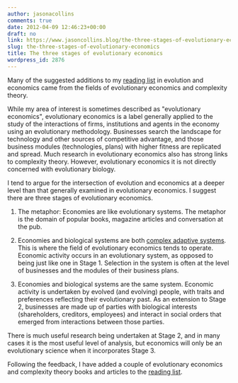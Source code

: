 ```yaml
---
author: jasonacollins
comments: true
date: 2012-04-09 12:46:23+00:00
draft: no
link: https://www.jasoncollins.blog/the-three-stages-of-evolutionary-economics/
slug: the-three-stages-of-evolutionary-economics
title: The three stages of evolutionary economics
wordpress_id: 2876
---
```


Many of the suggested additions to my [reading list](https://www.jasoncollins.blog/economics-and-evolutionary-biology-reading-list/) in evolution and economics came from the fields of evolutionary economics and complexity theory.

While my area of interest is sometimes described as "evolutionary economics", evolutionary economics is a label generally applied to the study of the interactions of firms, institutions and agents in the economy using an evolutionary methodology. Businesses search the landscape for technology and other sources of competitive advantage, and those business modules (technologies, plans) with higher fitness are replicated and spread. Much research in evolutionary economics also has strong links to complexity theory. However, evolutionary economics it is not directly concerned with evolutionary biology.

I tend to argue for the intersection of evolution and economics at a deeper level than that generally examined in evolutionary economics. I suggest there are three stages of evolutionary economics.

1. The metaphor: Economies are like evolutionary systems. The metaphor is the domain of popular books, magazine articles and conversation at the pub.

2. Economies and biological systems are both [complex adaptive systems](http://en.wikipedia.org/wiki/Complex_adaptive_system). This is where the field of evolutionary economics tends to operate. Economic activity occurs in an evolutionary system, as opposed to being just like one in Stage 1. Selection in the system is often at the level of businesses and the modules of their business plans.

3. Economies and biological systems are the same system. Economic activity is undertaken by evolved (and evolving) people, with traits and preferences reflecting their evolutionary past. As an extension to Stage 2, businesses are made up of parties with biological interests (shareholders, creditors, employees) and interact in social orders that emerged from interactions between those parties.

There is much useful research being undertaken at Stage 2, and in many cases it is the most useful level of analysis, but economics will only be an evolutionary science when it incorporates Stage 3.

Following the feedback, I have added a couple of evolutionary economics and complexity theory books and articles to the [reading list](https://www.jasoncollins.blog/economics-and-evolutionary-biology-reading-list/).
